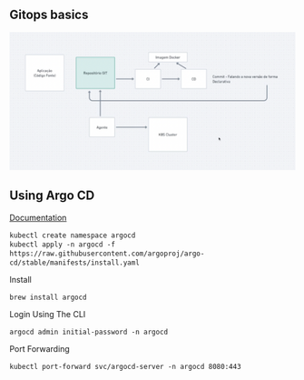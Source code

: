 ## Gitops basics

![Diagram](./diagram.png "Diagram")


## Using Argo CD

[Documentation](https://argo-cd.readthedocs.io/en/stable/getting_started/)

````
kubectl create namespace argocd
kubectl apply -n argocd -f https://raw.githubusercontent.com/argoproj/argo-cd/stable/manifests/install.yaml
````
Install
````
brew install argocd
````
Login Using The CLI
````
argocd admin initial-password -n argocd
````
Port Forwarding
````
kubectl port-forward svc/argocd-server -n argocd 8080:443
````